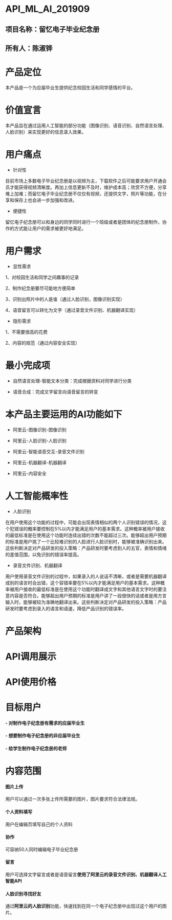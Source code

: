 # API_ML_AI_201909
## 项目名称：留忆电子毕业纪念册
## 所有人：陈淑铧


# 产品定位
本产品是一个为应届毕业生提供纪念校园生活和同学感情的平台。

# 价值宣言
本产品旨在通过运用人工智能的部分功能（图像识别、语音识别、自然语言处理、人脸识别）来实现更好的信息录入效果。

# 用户痛点
- 针对性

目前市场上多数电子毕业纪念册是以视频为主，下载软件之后可能要求用户开通会员才能获得视频清晰度。再加上信息更新不及时，维护成本高；欣赏不方便，分享难上加难；而留忆电子毕业纪念册不仅仅有视频，还提供文字，照片等功能，在分享和保存上也会进一步加强和改进。

- 便捷性

留忆电子纪念册可以和身边的同学同时进行一个班级或者是团体的纪念册制作，协作的方式能让用户的需求被更好地满足。

# 用户需求

- 显性需求

1、对校园生活和同学之间趣事的记录

2、制作纪念册要尽可能地方便简单

3、识别出照片中的人是谁（通过人脸识别，图像识别实现）

4、语音留言可以转化为文字（通过录音文件识别、机器翻译实现）


- 隐形需求

1、不需要很高的花费

2、内容的规范（通过内容安全实现）

# 最小完成项

- 自然语言处理-智能文本分类：完成根据资料对同学进行分类

- 语音合成：完成文字留言向语音留言的转变

# 本产品主要运用的AI功能如下

- 阿里云-图像识别-图像识别

- 阿里云-人脸识别-人脸识别

- 阿里云-智能语音交互-录音文件识别

- 阿里云-机器翻译-机器翻译

- 阿里云-内容安全

# 人工智能概率性
- 人脸识别

在用户使用这个功能的过程中，可能会出现表情相似的两个人识别错误的情况，这个犯错误的概率要控制在5%以内才能满足用户的基本需求。这种概率被用户接收的最低标准是在使用这个功能时连续出错的次数不能超过三次。能够超出用户预期的标准是用户挑了一个比较难识别的人脸进行人脸识别时，能够被准确识别出来。这些判断决定对产品研发的投入策略：产品研发时要考虑到人的五官，表情和情绪的差值范围，以免识别的错误率提高。

- 录音文件识别、机器翻译

用户使用录音文件识别的过程中，如果录入的人说话不清晰，或者是需要机器翻译成别的语言时会出错，这个容错率要在5%以内才能满足用户的基本需求。这种概率被用户接收的最低标准是在使用这个功能时翻译成文字和其他语言文字时的要注意内容是否符合。能够超出用户预期的标准是用户讲了一段很快的话或者是用方言输入时，能够被较为准确地翻译出来。这些判断决定对产品研发的投入策略：产品研发时要考虑到录入的语言和语速，降低产品识别的错误率。

# 产品架构

# API调用展示

# API使用价格

# 目标用户
#### - 对制作电子纪念册有需求的应届毕业生

#### - 想要制作电子纪念册的非应届毕业生

#### - 给学生制作电子纪念册的老师

# 内容范围
#### 图片上传
用户可以通过一次多张上传所需要的图片，图片要求符合法律法规。

#### 个人资料填写
用户在编辑页填写自己的个人资料

#### 协作
可容纳50人同时编辑电子毕业纪念册

#### 留言
用户可选择文字留言或者是语音留言**使用了阿里云的录音文件识别、机器翻译人工智能API**

#### 人脸识别寻找好友
通过**阿里云的人脸识别**功能，快速找到在同一个电子纪念册中出现过这个用户的图片。


